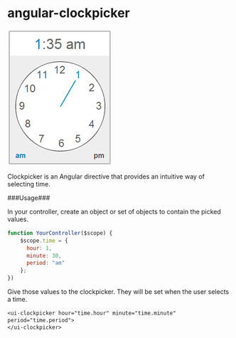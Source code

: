 angular-clockpicker
===================

![Clockpicker](/clockpicker.png "")

Clockpicker is an Angular directive that provides an intuitive way of selecting time.

###Usage###

In your controller, create an object or set of objects to contain the picked values.
```javascript
function YourController($scope) {
    $scope.time = {
      hour: 1,
      minute: 30,
      period: "am"
    };
})
```
Give those values to the clockpicker. They will be set when the user selects a time.
```
<ui-clockpicker hour="time.hour" minute="time.minute" period="time.period">
</ui-clockpicker>
```
